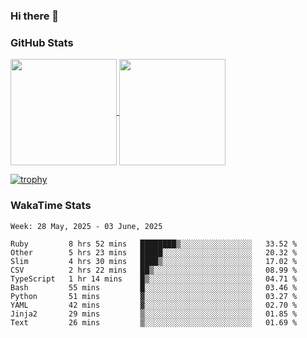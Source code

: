 ### Hi there 👋

### GitHub Stats

<a href="https://github.com/anuraghazra/github-readme-stats">
  <img align="center" height="170px" src="https://github-readme-stats.vercel.app/api/top-langs/?username=tksfjt1024&layout=compact&count_private=true&show_icons=true&show_icons=true&theme=graywhite" />
</a>
<a href="https://github.com/anuraghazra/github-readme-stats">
  <img align="center" height="170px" src="https://github-readme-stats.vercel.app/api?username=tksfjt1024&count_private=true&show_icons=true&show_icons=true&theme=graywhite" />
</a>

[![trophy](https://github-profile-trophy.vercel.app/?username=tksfjt1024)](https://github.com/ryo-ma/github-profile-trophy)

### WakaTime Stats

<!--START_SECTION:waka-->
```text
Week: 28 May, 2025 - 03 June, 2025

Ruby         8 hrs 52 mins   ████████▒░░░░░░░░░░░░░░░░   33.52 % 
Other        5 hrs 23 mins   █████░░░░░░░░░░░░░░░░░░░░   20.32 % 
Slim         4 hrs 30 mins   ████▒░░░░░░░░░░░░░░░░░░░░   17.02 % 
CSV          2 hrs 22 mins   ██▒░░░░░░░░░░░░░░░░░░░░░░   08.99 % 
TypeScript   1 hr 14 mins    █▒░░░░░░░░░░░░░░░░░░░░░░░   04.71 % 
Bash         55 mins         █░░░░░░░░░░░░░░░░░░░░░░░░   03.46 % 
Python       51 mins         ▓░░░░░░░░░░░░░░░░░░░░░░░░   03.27 % 
YAML         42 mins         ▓░░░░░░░░░░░░░░░░░░░░░░░░   02.70 % 
Jinja2       29 mins         ▒░░░░░░░░░░░░░░░░░░░░░░░░   01.85 % 
Text         26 mins         ▒░░░░░░░░░░░░░░░░░░░░░░░░   01.69 % 
```
<!--END_SECTION:waka-->
